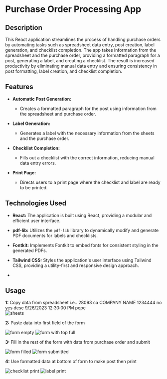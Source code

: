 # Purchase Order Processing App

## Description

This React application streamlines the process of handling purchase orders by automating tasks such as spreadsheet data entry, post creation, label generation, and checklist completion. The app takes information from the spreadsheet and the purchase order, providing a formatted paragraph for a post, generating a label, and creating a checklist. The result is increased productivity by eliminating manual data entry and ensuring consistency in post formatting, label creation, and checklist completion.

## Features

- **Automatic Post Generation:**
  - Creates a formatted paragraph for the post using information from the spreadsheet and purchase order.

- **Label Generation:**
  - Generates a label with the necessary information from the sheets and the purchase order.

- **Checklist Completion:**
  - Fills out a checklist with the correct information, reducing manual data entry errors.

- **Print Page:**
  - Directs users to a print page where the checklist and label are ready to be printed.

## Technologies Used

- **React:** The application is built using React, providing a modular and efficient user interface.

- **pdf-lib:** Utilizes the `pdf-lib` library to dynamically modify and generate PDF documents for labels and checklists.

- **Fontkit:** Implements Fontkit to embed fonts for consistent styling in the generated PDFs.

- **Tailwind CSS:** Styles the application's user interface using Tailwind CSS, providing a utility-first and responsive design approach.
- 															

## Usage

**1:**  Copy data from spreadsheet i.e.. 28093	ca	COMPANY NAME	1234444	no	yes	desc	9/26/2023	12:30:00 PM	pepe	
 ![sheets](https://github.com/pepelopezcode/qpc-shortner/assets/98237174/dfe7e502-fab7-4aaa-8d80-a16c7fb1b99d)

**2:** Paste data into first field of the form

![form empty](https://github.com/pepelopezcode/qpc-shortner/assets/98237174/9f4e5460-14bc-4abc-ac23-9aec05970dd9)
![form with top full](https://github.com/pepelopezcode/qpc-shortner/assets/98237174/963c0e17-181a-4a27-85c1-40b31800cd7d)

**3:** Fill in the rest of the form with data from purchase order and submit

![form filled](https://github.com/pepelopezcode/qpc-shortner/assets/98237174/5569f7f8-3986-4d34-ae5a-3249a87243d2)
![form submitted](https://github.com/pepelopezcode/qpc-shortner/assets/98237174/6ef92acf-e428-4c43-8280-92acb38ad59d)

**4:** Use formatted data at bottom of form to make post then print

![checklist print](https://github.com/pepelopezcode/qpc-shortner/assets/98237174/8aa3235c-12ae-48a3-bfca-18b9610a5228)
![label print](https://github.com/pepelopezcode/qpc-shortner/assets/98237174/cf5f96b0-7ab5-4293-b37f-07b31755594b)
